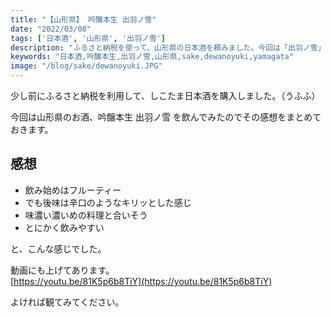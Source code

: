 ```yaml
---
title: "【山形県】 吟醸本生 出羽ノ雪"
date: "2022/03/08"
tags: ['日本酒', '山形県', '出羽ノ雪']
description: "ふるさと納税を使って、山形県の日本酒を頼みました。今回は「出羽ノ雪」を飲んでみました。"
keywords: "日本酒,吟醸本生,出羽ノ雪,山形県,sake,dewanoyuki,yamagata"
image: "/blog/sake/dewanoyuki.JPG"
---
```


少し前にふるさと納税を利用して、しこたま日本酒を購入しました。（うふふ）

今回は山形県のお酒、吟醸本生 出羽ノ雪 を飲んでみたのでその感想をまとめておきます。

## 感想


-   飲み始めはフルーティー
-   でも後味は辛口のようなキリッとした感じ
-   味濃い濃いめの料理と合いそう
-   とにかく飲みやすい

と、こんな感じでした。

動画にも上げてあります。  
[https://youtu.be/81K5p6b8TiY](https://youtu.be/81K5p6b8TiY)

よければ観てみてください。
